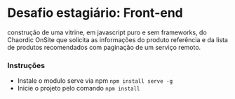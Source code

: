 # Desafio estagiário: Front-end

construção de uma vitrine, em javascript puro e sem frameworks, do Chaordic OnSite que solicita as informações do produto referência e da lista de produtos recomendados com paginação de um serviço remoto.

### Instruções

- Instale o modulo serve via npm `npm install serve -g`
- Inicie o projeto pelo comando `npm install`
